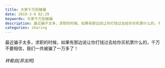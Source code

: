 ```yaml
---
title: 大家千万别被骗
date: 2019-3-9 02:29
keywords: 大家千万别被骗
description: 最近骗子太多，求职的时候，如果有那边说让你打钱过去给你买机票什么的，千万不要相信，我们一共被骗了一万多了！
categories: sharing
---
```

<td class="t_f" id="postmessage_3185773">

最近骗子太多，求职的时候，如果有那边说让你打钱过去给你买机票什么的，千万不要相信，我们一共被骗了一万多了！</td>
###### 转载自[菲龙网]